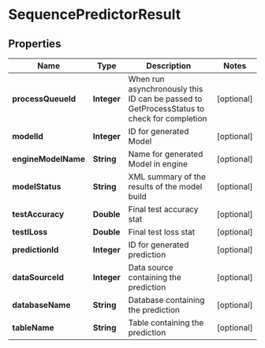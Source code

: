 

# SequencePredictorResult



## Properties

| Name | Type | Description | Notes |
|------------ | ------------- | ------------- | -------------|
|**processQueueId** | **Integer** | When run asynchronously this ID can be passed to GetProcessStatus to check for completion |  [optional] |
|**modelId** | **Integer** | ID for generated Model |  [optional] |
|**engineModelName** | **String** | Name for generated Model in engine |  [optional] |
|**modelStatus** | **String** | XML summary of the results of the model build |  [optional] |
|**testAccuracy** | **Double** | Final test accuracy stat |  [optional] |
|**testlLoss** | **Double** | Final test loss stat |  [optional] |
|**predictionId** | **Integer** | ID for generated prediction |  [optional] |
|**dataSourceId** | **Integer** | Data source containing the prediction |  [optional] |
|**databaseName** | **String** | Database containing the prediction |  [optional] |
|**tableName** | **String** | Table containing the prediction |  [optional] |



